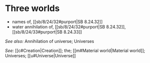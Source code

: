 # Three worlds

* names of, [[sb/8/24/32#purport|SB 8.24.32]]
* water annihilation of, [[sb/8/24/32#purport|SB 8.24.32]], [[sb/8/24/33#purport|SB 8.24.33]]

*See also:* Annihilation of universe; Universes

*See:* [[c#Creation|Creation]]; the; [[m#Material world|Material world]]; Universes; [[u#Universe|Universe]]

